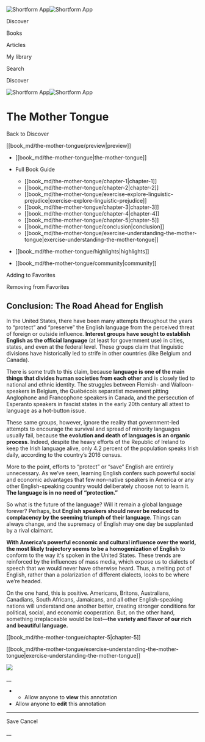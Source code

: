 ![Shortform App](/img/logo.36a2399e.svg)![Shortform App](/img/logo-dark.70c1b072.svg)

Discover

Books

Articles

My library

Search

Discover

![Shortform App](/img/logo.36a2399e.svg)![Shortform App](/img/logo-dark.70c1b072.svg)

# The Mother Tongue

Back to Discover

[[book_md/the-mother-tongue/preview|preview]]

  * [[book_md/the-mother-tongue|the-mother-tongue]]
  * Full Book Guide

    * [[book_md/the-mother-tongue/chapter-1|chapter-1]]
    * [[book_md/the-mother-tongue/chapter-2|chapter-2]]
    * [[book_md/the-mother-tongue/exercise-explore-linguistic-prejudice|exercise-explore-linguistic-prejudice]]
    * [[book_md/the-mother-tongue/chapter-3|chapter-3]]
    * [[book_md/the-mother-tongue/chapter-4|chapter-4]]
    * [[book_md/the-mother-tongue/chapter-5|chapter-5]]
    * [[book_md/the-mother-tongue/conclusion|conclusion]]
    * [[book_md/the-mother-tongue/exercise-understanding-the-mother-tongue|exercise-understanding-the-mother-tongue]]
  * [[book_md/the-mother-tongue/highlights|highlights]]
  * [[book_md/the-mother-tongue/community|community]]



Adding to Favorites 

Removing from Favorites 

## Conclusion: The Road Ahead for English

In the United States, there have been many attempts throughout the years to “protect” and “preserve” the English language from the perceived threat of foreign or outside influence. **Interest groups have sought to establish English as the official language** (at least for government use) in cities, states, and even at the federal level. These groups claim that linguistic divisions have historically led to strife in other countries (like Belgium and Canada).

There is some truth to this claim, because **language is one of the main things that divides human societies from each other** and is closely tied to national and ethnic identity. The struggles between Flemish- and Walloon-speakers in Belgium, the Québécois separatist movement pitting Anglophone and Francophone speakers in Canada, and the persecution of Esperanto speakers in fascist states in the early 20th century all attest to language as a hot-button issue.

These same groups, however, ignore the reality that government-led attempts to encourage the survival and spread of minority languages usually fail, because **the evolution and death of languages is an organic process**. Indeed, despite the heavy efforts of the Republic of Ireland to keep the Irish language alive, only 4.2 percent of the population speaks Irish daily, according to the country’s 2016 census.

More to the point, efforts to “protect” or “save” English are entirely unnecessary. As we’ve seen, learning English confers such powerful social and economic advantages that few non-native speakers in America or any other English-speaking country would deliberately choose not to learn it. **The language is in no need of “protection.”**

So what is the future of the language? Will it remain a global language forever? Perhaps, but **English speakers should never be reduced to complacency by the seeming triumph of their language**. Things can always change, and the supremacy of English may one day be supplanted by a rival claimant.

**With America’s powerful economic and cultural influence over the world, the most likely trajectory seems to be a homogenization of English** to conform to the way it's spoken in the United States. These trends are reinforced by the influences of mass media, which expose us to dialects of speech that we would never have otherwise heard. Thus, a melting pot of English, rather than a polarization of different dialects, looks to be where we’re headed.

On the one hand, this is positive. Americans, Britons, Australians, Canadians, South Africans, Jamaicans, and all other English-speaking nations will understand one another better, creating stronger conditions for political, social, and economic cooperation. But, on the other hand, something irreplaceable would be lost—**the variety and flavor of our rich and beautiful language.**

[[book_md/the-mother-tongue/chapter-5|chapter-5]]

[[book_md/the-mother-tongue/exercise-understanding-the-mother-tongue|exercise-understanding-the-mother-tongue]]

![](https://bat.bing.com/action/0?ti=56018282&Ver=2&mid=9e1fa632-cf42-4f40-8613-32c7fe4efe89&sid=1711133063fa11eebdec89a8b8ae3bbc&vid=171147a063fa11eea7440fcfeb230d96&vids=0&msclkid=N&pi=0&lg=en-US&sw=800&sh=600&sc=24&nwd=1&tl=Shortform%20%7C%20Book&p=https%3A%2F%2Fwww.shortform.com%2Fapp%2Fbook%2Fthe-mother-tongue%2Fconclusion&r=&lt=301&evt=pageLoad&sv=1&rn=590058)

__

  *   * Allow anyone to **view** this annotation
  * Allow anyone to **edit** this annotation



* * *

Save Cancel

__



